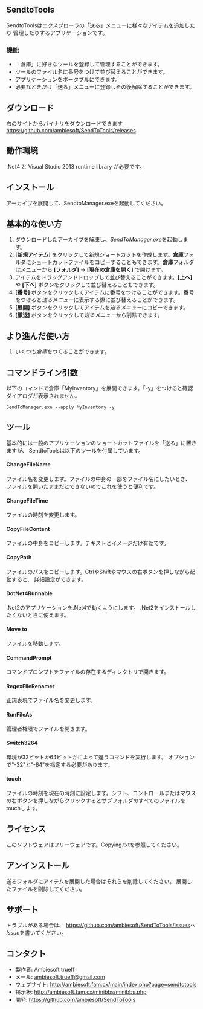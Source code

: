 ## SendtoTools
SendtoToolsはエクスプローラの「送る」メニューに様々なアイテムを追加したり
管理したりするアプリケーションです。

### 機能
* 「倉庫」に好きなツールを登録して管理することができます。
* ツールのファイル名に番号をつけて並び替えることができます。
* アプリケーションをポータブルにできます。
* 必要なときだけ「送る」メニューに登録しその後解除することができます。

## ダウンロード
右のサイトからバイナリをダウンロードできます https://github.com/ambiesoft/SendToTools/releases

## 動作環境
.Net4 と Visual Studio 2013 runtime library が必要です。

## インストール
アーカイブを展開して、SendtoManager.exeを起動してください。

## 基本的な使い方
1. ダウンロードしたアーカイブを解凍し、*SendToManager.exe*を起動します。
2. **[新規アイテム]** をクリックして新規ショートカットを作成します。**倉庫**フォルダにショートカットファイルをコピーすることもできます。**倉庫**フォルダはメニューから **[フォルダ]** -> **[現在の倉庫を開く]** で開けます。
3. アイテムをドラッグアンドドロップして並び替えることができます。**[上へ]** や **[下へ]** ボタンをクリックして並び替えることもできます。
4. **[番号]** ボタンをクリックしてアイテムに番号をつけることができます。番号をつけると*送るメニュー*に表示する際に並び替えることができます。
5. **[展開]** ボタンをクリックしてアイテムを*送るメニュー*にコピーできます。
6. **[撤退]** ボタンをクリックして*送るメニュー*から削除できます。

## より進んだ使い方
1. いくつも*倉庫*をつくることができます。

## コマンドライン引数
以下のコマンドで倉庫「MyInventory」を展開できます。「-y」をつけると確認ダイアログが表示されません。

```SendToManager.exe --apply MyInventory -y```

## ツール
基本的には一般のアプリケーションのショートカットファイルを「送る」に置きますが、
SendtoToolsは以下のツールを付属しています。


#### ChangeFileName
ファイル名を変更します。ファイルの中身の一部をファイル名にしたいとき、
ファイルを開いたままだとできないのでこれを使うと便利です。

#### ChangeFileTime
ファイルの時刻を変更します。

#### CopyFileContent
ファイルの中身をコピーします。テキストとイメージだけ有効です。

#### CopyPath
ファイルのパスをコピーします。CtrlやShiftやマウスの右ボタンを押しながら起動すると、
詳細設定ができます。

#### DotNet4Runnable
.Net2のアプリケーションを.Net4で動くようにします。
.Net2をインストールしたくないときに使えます。

#### Move to
ファイルを移動します。

#### CommandPrompt
コマンドプロンプトをファイルの存在するディレクトリで開きます。

#### RegexFileRenamer
正規表現でファイル名を変更します。

#### RunFileAs
管理者権限でファイルを開きます。

#### Switch3264
環境が32ビットか64ビットかによって違うコマンドを実行します。
オプションで"-32"と"-64"を指定する必要があります。

#### touch
ファイルの時刻を現在の時刻に設定します。シフト、コントロールまたはマウスの右ボタンを押しながらクリックするとサブフォルダのすべてのファイルをtouchします。


## ライセンス
このソフトウェアはフリーウェアです。Copying.txtを参照してください。





## アンインストール
送るフォルダにアイテムを展開した場合はそれらを削除してください。
展開したファイルを削除してください。

## サポート
トラブルがある場合は、 <https://github.com/ambiesoft/SendToTools/issues>へ*Issue*を書いてください。

## コンタクト
- 製作者: Ambiesoft trueff
- メール: <ambiesoft.trueff@gmail.com>
- ウェブサイト: <http://ambiesoft.fam.cx/main/index.php?page=sendtotools>
- 掲示板: <http://ambiesoft.fam.cx/minibbs/minibbs.php>
- 開発: <https://github.com/ambiesoft/SendToTools>

